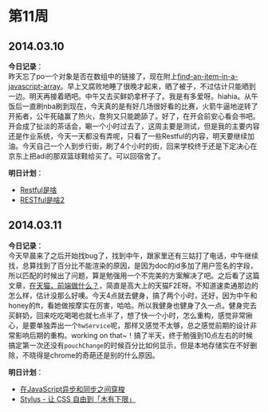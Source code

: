 第11周
======

## 2014.03.10

**今日记录**：  
昨天忘了po一个对象是否在数组中的链接了，现在附上[find-an-item-in-a-javascript-array](http://stackoverflow.com/questions/143847/best-way-to-find-an-item-in-a-javascript-array)。早上又腐败地睡了很晚才起来，晒了被子，不过估计只能晒到一边。明天再接着晒吧。中午又去买鲜奶拿杯子了。我是有多爱呀。hiahia。从午饭后一直刷nba刷到现在，今天真的是有好几场很好看的比赛，火箭牛逼地逆转了开拓者，公牛死磕赢了热火，詹狗又只能跪舔了。好了，在开会前安心看会书吧。开会成了扯淡的茶话会，唰一个小时过去了，这周主要是测试，但是我的主要内容还是作业系统，今天一天都没有弄呢，只看了一些Restful的内容，明天要继续加油。今天自己一个人到步行街，刷了4个小时的街，回来学校终于还是下定决心在京东上把adi的那双篮球鞋给买了。可以回宿舍了。

**明日计划**：  
- [Restful是啥](http://developer.51cto.com/art/200908/141825.htm)
- [RESTful是啥2](http://www.infoq.com/cn/articles/rest-introduction)

## 2014.03.11

**今日记录**：  
今天早晨来了之后开始找bug了，找到中午，跟家里还有三姑打了电话，中午继续找，总算找到了百分比不能渲染的原因，是因为doc的id多加了用户签名的字段，所以匹配的时候出了问题，算是勉强用一个不完美的方案解决了吧。之后看了这篇文章，[在天猫，前端做什么？](http://orzl.com/weblog/fe-at-tmall)，简直是高大上的天猫F2E呀。不知道速卖通那边的怎么样，估计没那么好噢。今天4点就去健身，搞了两个小时，还好，因为中午和honey的ft，看她做按摩实在厉害，哈哈。所以我健身也健身了久一点。健身完去买鲜奶，回来吃吃喝喝也就七点半了，想了快一个小时，怎么重构，感觉非常揪心，是要单独弄出一个`hwService`呢，那样又感觉不太够，总之感觉前期的设计非常影响后期的重构。working on that~！搞了半天，终于勉强到10点左右的时候搞定第一次还没有`pouchChange`的时候百分比如何显示，但是本地存储实在不好删除，不晓得是chrome的奇葩还是别的什么原因。

**明日计划**：  
- [在JavaScript异步和同步之间穿梭](http://zhuanlan.zhihu.com/wangqiu/19695319)
- [Stylus - 让 CSS 自由到「木有下限」](http://zhuanlan.zhihu.com/TLA42/19691135)
